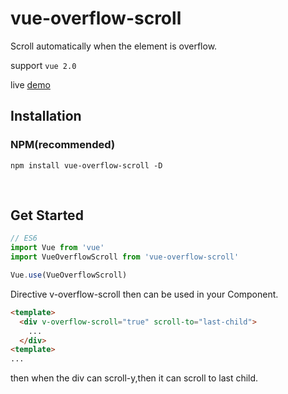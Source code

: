 # vue-overflow-scroll

Scroll automatically when the element is overflow.

support `vue 2.0`

live [demo](https://jsfiddle.net/JefferyLiang/jcg9e5rx/)

## Installation

### NPM(recommended)

`npm install vue-overflow-scroll -D`

<br>

## Get Started

```js
// ES6
import Vue from 'vue'
import VueOverflowScroll from 'vue-overflow-scroll'

Vue.use(VueOverflowScroll)
```

Directive v-overflow-scroll then can be used in your Component.

```html
<template>
  <div v-overflow-scroll="true" scroll-to="last-child">
    ...
  </div>
<template>
...
```

then when the div can scroll-y,then it can scroll to last child.